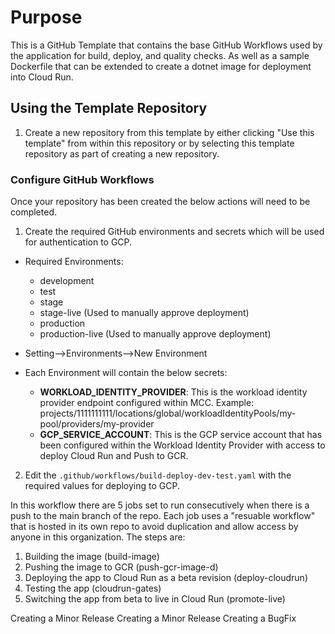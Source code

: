 # Purpose
 
 This is a GitHub Template that contains the base GitHub Workflows used by the application for build, deploy, and quality checks. As well as a sample Dockerfile that can be extended to create a dotnet image for deployment into Cloud Run.

## Using the Template Repository

1. Create a new repository from this template by either clicking "Use this template" from within this repository or by selecting this template repository as part of creating a new repository.

###  Configure GitHub Workflows

Once your repository has been created the below actions will need to be completed.

1. Create the required GitHub environments and secrets which will be used for authentication to GCP.

- Required Environments:
  - development
  - test
  - stage
  - stage-live (Used to manually approve deployment)
  - production
  - production-live (Used to manually approve deployment)

- Setting-->Environments-->New Environment

- Each Environment will contain the below secrets:
  - **WORKLOAD_IDENTITY_PROVIDER**: This is the workload identity provider endpoint configured within MCC. Example: projects/1111111111/locations/global/workloadIdentityPools/my-pool/providers/my-provider
  - **GCP_SERVICE_ACCOUNT**: This is the GCP service account that has been configured within the Workload Identity Provider with access to deploy Cloud Run and Push to GCR.

2. Edit the `.github/workflows/build-deploy-dev-test.yaml` with the required values for deploying to GCP.

In this workflow there are 5 jobs set to run consecutively when there is a push to the main branch of the repo. Each job uses a "resuable workflow" that is hosted in its own repo to avoid duplication and allow access by anyone in this organization. The steps are:

1. Building the image (build-image)
2. Pushing the image to GCR (push-gcr-image-d)
3. Deploying the app to Cloud Run as a beta revision (deploy-cloudrun)
4. Testing the app (cloudrun-gates)
5. Switching the app from beta to live in Cloud Run (promote-live)

Creating a Minor Release
Creating a Minor Release
Creating a BugFix
